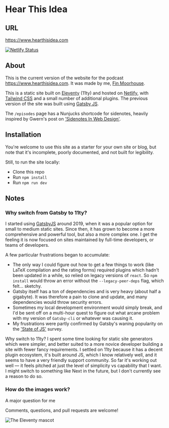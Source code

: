 # Hear This Idea

## URL

https://www.hearthisidea.com

[![Netlify Status](https://api.netlify.com/api/v1/badges/f082086e-b9ef-432b-9f58-9de8845521d2/deploy-status)](https://app.netlify.com/sites/hti/deploys)

## About

This is the current version of the website for the podcast https://www.hearthisidea.com. It was made by me, [Fin Moorhouse](https://finmoorhouse.com/).

This is a static site built on [Eleventy](https://www.11ty.dev/) (11ty) and hosted on [Netlify](https://www.netlify.com/), with [Tailwind CSS](https://tailwindcss.com/) and a small number of additional plugins. The previous version of the site was built using [Gatsby JS](https://www.gatsbyjs.com/).

The `/episodes` page has a Nunjucks shortcode for sidenotes, heavily inspired by Gwern's post on ['Sidenotes In Web Design'](https://gwern.net/sidenote).

## Installation

You're welcome to use this site as a starter for your own site or blog, but note that it's incomplete, poorly documented, and not built for legibility.

Still, to run the site locally:

- Clone this repo
- Run `npm install`
- Run `npm run dev`

## Notes

### Why switch from Gatsby to 11ty?

I started using [GatsbyJS](https://www.gatsbyjs.com) around 2019, when it was a popular option for small to medium static sites. Since then, it has grown to become a more comprehensive and powerful tool, but also a more complex one. I get the feeling it is now focused on sites maintained by full-time developers, or teams of developers.

A few particular frustrations began to accumulate:

- The only way I could figure out how to get a few things to work (like LaTeX compilation and the rating forms) required plugins which hadn't been updated in a while, so relied on legacy versions of `react`. So `npm install` would throw an error without the `--legacy-peer-deps` flag, which felt... sketchy.
- Gatsby itself has a ton of dependencies and is very heavy (about half a gigabyte). It was therefore a pain to clone and update, and many dependencies would throw security errors.
- Sometimes my local development environment would simply break, and I'd be sent off on a multi-hour quest to figure out what arcane problem with my version of `Gatsby-cli` or whatever was causing it.
- My frustrations were partly confirmed by Gatsby's waning popularity on the ['State of JS'](https://2022.stateofjs.com/en-US/libraries/rendering-frameworks/) survey.

Why switch to 11ty? I spent some time looking for static site generators which were simpler, and better suited to a more novice developer building a site with fewer fancy requirements. I settled on 11ty because it has a decent plugin ecosystem, it's built around JS, which I know relatively well, and it seems to have a very friendly support community. So far it's working out well — it feels pitched at just the level of simplicity vs capability that I want. I might switch to something like Next in the future, but I don't currently see a reason to do so.

### How do the images work?

A major question for me 

Comments, questions, and pull requests are welcome!

![The Eleventy mascot](https://www.11ty.dev/img/built/IdthKOzqFA-350.png)
